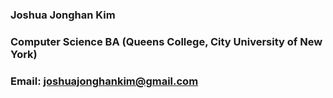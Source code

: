 ### Joshua Jonghan Kim

### Computer Science BA (Queens College, City University of New York)

### Email: joshuajonghankim@gmail.com
